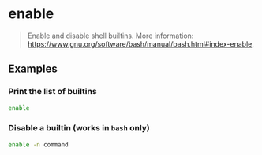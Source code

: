 # enable

> Enable and disable shell builtins. More information: <https://www.gnu.org/software/bash/manual/bash.html#index-enable>.

## Examples

### Print the list of builtins

```bash
enable
```

### Disable a builtin (works in `bash` only)

```bash
enable -n command
```
